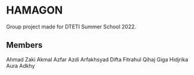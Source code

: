 # HAMAGON

Group project made for DTETI Summer School 2022.

## Members

Ahmad Zaki Akmal
Azfar Azdi Arfakhsyad
Difta Fitrahul Qihaj
Giga Hidjrika Aura Adkhy
